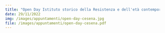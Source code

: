 ```yaml
---
title: "Open Day Istituto storico della Resistenza e dell'età contemporanea di Forlì Cesena"
date: 29/11/2022
img: /images/appuntamenti/open-day-cesena.jpg
file: /images/appuntamenti/open-day-cesena.pdf
---
```

